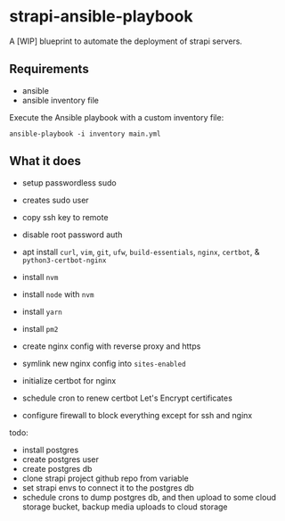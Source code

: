 # strapi-ansible-playbook

A [WIP] blueprint to automate the deployment of strapi servers.

## Requirements

- ansible
- ansible inventory file

Execute the Ansible playbook with a custom inventory file:

```
ansible-playbook -i inventory main.yml
```

## What it does

- setup passwordless sudo
- creates sudo user
- copy ssh key to remote
- disable root password auth
- apt install `curl`, `vim`, `git`, `ufw`, `build-essentials`, `nginx`, `certbot`, & `python3-certbot-nginx`
- install `nvm`
- install `node` with `nvm`
- install `yarn`
- install `pm2`

- create nginx config with reverse proxy and https
- symlink new nginx config into `sites-enabled`
- initialize certbot for nginx
- schedule cron to renew certbot Let's Encrypt certificates

- configure firewall to block everything except for ssh and nginx

todo:

- install postgres
- create postgres user
- create postgres db
- clone strapi project github repo from variable
- set strapi envs to connect it to the postgres db
- schedule crons to dump postgres db, and then upload to some cloud storage bucket, backup media uploads to cloud storage

